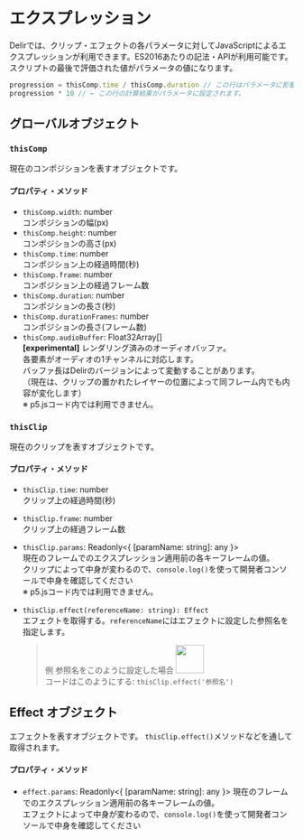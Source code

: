 # エクスプレッション
Delirでは、クリップ・エフェクトの各パラメータに対してJavaScriptによるエクスプレッションが利用できます。ES2016あたりの記法・APIが利用可能です。
スクリプトの最後で評価された値がパラメータの値になります。

```javascript
progression = thisComp.time / thisComp.duration // この行はパラメータに影響を与えません
progression * 10 // ← この行の計算結果がパラメータに設定されます。
```

## グローバルオブジェクト
### `thisComp`
現在のコンポジションを表すオブジェクトです。

#### プロパティ・メソッド
- `thisComp.width`: number<br />
  コンポジションの幅(px)
- `thisComp.height`: number<br />
  コンポジションの高さ(px)
- `thisComp.time`: number<br />
  コンポジション上の経過時間(秒)
- `thisComp.frame`: number<br />
  コンポジション上の経過フレーム数
- `thisComp.duration`: number<br />
  コンポジションの長さ(秒)
- `thisComp.durationFrames`: number<br />
  コンポジションの長さ(フレーム数)
- `thisComp.audioBuffer`: Float32Array[]<br />
  **[experimental]** レンダリング済みのオーディオバッファ。<br />
  各要素がオーディオの1チャンネルに対応します。<br />
  バッファ長はDelirのバージョンによって変動することがあります。<br />
  （現在は、クリップの置かれたレイヤーの位置によって同フレーム内でも内容が変化します）<br />
  ※ p5.jsコード内では利用できません。

### `thisClip`
現在のクリップを表すオブジェクトです。

#### プロパティ・メソッド
- `thisClip.time`: number<br />
  クリップ上の経過時間(秒)
- `thisClip.frame`: number<br />
  クリップ上の経過フレーム数
- `thisClip.params`: Readonly&lt;{ [paramName: string]: any }&gt;<br />
  現在のフレームでのエクスプレッション適用前の各キーフレームの値。<br />
  クリップによって中身が変わるので、`console.log()`を使って開発者コンソールで中身を確認してください<br />
  ※ p5.jsコード内では利用できません。
- `thisClip.effect(referenceName: string): Effect`<br />
  エフェクトを取得する。`referenceName`にはエフェクトに設定した参照名を指定します。<br />

  > 例
  > 参照名をこのように設定した場合
  > <img src="../../assets/usage/effect-reference-name.png" style='height: 50px' /><br />
  > コードはこのようにする: `thisClip.effect('参照名')`

## Effect オブジェクト
エフェクトを表すオブジェクトです。
`thisClip.effect()`メソッドなどを通して取得されます。

#### プロパティ・メソッド
- `effect.params`: Readonly<{ [paramName: string]: any }>
  現在のフレームでのエクスプレッション適用前の各キーフレームの値。<br />
  エフェクトによって中身が変わるので、`console.log()`を使って開発者コンソールで中身を確認してください
